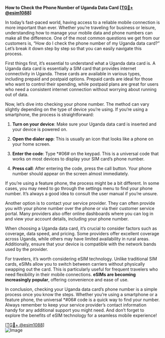 **How to Check the Phone Number of Uganda Data Card [[TG💪+ @esim1088](https://t.me/s/esim1088)]**

In today’s fast-paced world, having access to a reliable mobile connection is more important than ever. Whether you’re traveling for business or leisure, understanding how to manage your mobile data and phone numbers can make all the difference. One of the most common questions we get from our customers is, “How do I check the phone number of my Uganda data card?” Let’s break it down step by step so that you can easily navigate this process.

First things first, it’s essential to understand what a Uganda data card is. A Uganda data card is essentially a SIM card that provides internet connectivity in Uganda. These cards are available in various types, including prepaid and postpaid options. Prepaid cards are ideal for those who want to control their spending, while postpaid plans are great for users who need a consistent internet connection without worrying about running out of data.

Now, let’s dive into checking your phone number. The method can vary slightly depending on the type of device you’re using. If you’re using a smartphone, the process is straightforward:

1. **Turn on your device**: Make sure your Uganda data card is inserted and your device is powered on.
   
2. **Open the dialer app**: This is usually an icon that looks like a phone on your home screen.

3. **Enter the code**: Type *#06# on the keypad. This is a universal code that works on most devices to display your SIM card’s phone number.

4. **Press call**: After entering the code, press the call button. Your phone number should appear on the screen almost immediately.

If you’re using a feature phone, the process might be a bit different. In some cases, you may need to go through the settings menu to find your phone number. It’s always a good idea to consult the user manual if you’re unsure.

Another option is to contact your service provider. They can often provide you with your phone number over the phone or via their customer service portal. Many providers also offer online dashboards where you can log in and view your account details, including your phone number.

When choosing a Uganda data card, it’s crucial to consider factors such as coverage, data speed, and pricing. Some providers offer excellent coverage across Uganda, while others may have limited availability in rural areas. Additionally, ensure that your device is compatible with the network bands used by the provider.

For travelers, it’s worth considering eSIM technology. Unlike traditional SIM cards, eSIMs allow you to switch between carriers without physically swapping out the card. This is particularly useful for frequent travelers who need flexibility in their mobile connections. **eSIMs are becoming increasingly popular**, offering convenience and ease of use.

In conclusion, checking your Uganda data card’s phone number is a simple process once you know the steps. Whether you’re using a smartphone or a feature phone, the universal *#06# code is a quick way to find your number. Always remember to keep your service provider’s contact information handy for any additional support you might need. And don’t forget to explore the benefits of eSIM technology for a seamless mobile experience!

[[TG💪+ @esim1088](https://t.me/s/esim1088)]  
![Image](https://i.postimg.cc/Y0z9fWf4/image.png)